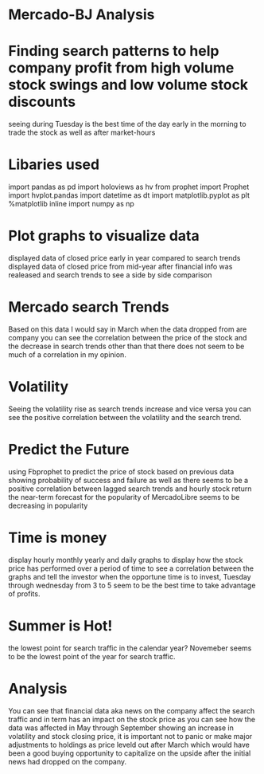# Mercado-BJ Analysis

# Finding search patterns to help company profit from high volume stock swings and low volume stock discounts
seeing during Tuesday is the best time of the day early in the morning to trade the stock as well as after market-hours

# Libaries used 
import pandas as pd
import holoviews as hv
from prophet import Prophet
import hvplot.pandas
import datetime as dt
import matplotlib.pyplot as plt
%matplotlib inline
import numpy as np

# Plot graphs to visualize data 
displayed data of closed price early in year compared to search trends 
displayed data of closed price from mid-year after financial info was realeased and search trends to 
see a side by side comparison

# Mercado search Trends
Based on this data I would say in March when the data dropped from are company you can
see the correlation between the price of the stock and the decrease in search trends 
other than that there does not seem to be much of a correlation in my opinion.

# Volatility 
Seeing the volatility rise as search trends increase and vice versa you can see 
the positive correlation between the volatility and the search trend. 

# Predict the Future
using Fbprophet to predict the price of stock based on previous data showing probability 
of success and failure as well as there seems to be a positive correlation between lagged search trends and hourly stock return 
the near-term forecast for the popularity of MercadoLibre seems to be decreasing in popularity 

# Time is money
display hourly monthly yearly and daily graphs to display how the stock price has performed over 
a period of time to see a correlation between the graphs and tell the investor when the opportune 
time is to invest, Tuesday through wednesday from 3 to 5 seem to be the best time to take advantage of profits. 

# Summer is Hot!
the lowest point for search traffic in the calendar year?
Novemeber seems to be the lowest point of the year for search traffic. 

# Analysis
You can see that financial data aka news on the company affect the search traffic and in term
has an impact on the stock price as you can see how the data was affected in May through September 
showing an increase in volatility and stock closing price, it is important not to panic or make major 
adjustments to holdings as price leveld out after March which would have been a good buying opportunity
to capitalize on the upside after the initial news had dropped on the company. 


